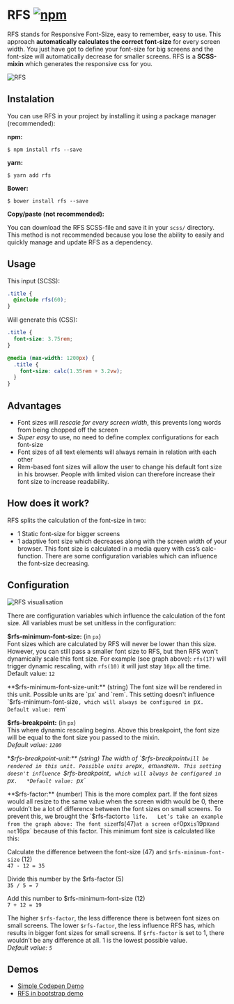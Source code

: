 # RFS [![npm][npm-image]][npm-url]
[npm-image]: https://img.shields.io/npm/v/rfs.svg
[npm-url]: https://npmjs.org/package/rfs
RFS stands for Responsive Font-Size, easy to remember, easy to use. This approach **automatically calculates the correct font-size** for every screen width. You just have got to define your font-size for big screens and the font-size will automatically decrease for smaller screens. RFS is a **SCSS-mixin** which generates the responsive css for you.

![RFS](http://i.imgur.com/gJH6m6g.gif)

## Instalation
You can use RFS in your project by installing it using a package manager (recommended):

**npm:**

```
$ npm install rfs --save
```

**yarn:**

```
$ yarn add rfs
```

**Bower:**

```
$ bower install rfs --save
```

**Copy/paste (not recommended):**

You can download the RFS SCSS-file and save it in your `scss/` directory. This
method is not recommended because you lose the ability to easily and quickly
manage and update RFS as a dependency.


## Usage
This input (SCSS):
```scss
.title {
  @include rfs(60);
}
```

Will generate this (CSS):
```css
.title {
  font-size: 3.75rem;
}

@media (max-width: 1200px) {
  .title {
    font-size: calc(1.35rem + 3.2vw); 
  }
}
```

## Advantages
- Font sizes will *rescale for every screen width*, this prevents long words from being chopped off the screen
- *Super easy* to use, no need to define complex configurations for each font-size
- Font sizes of all text elements will always remain in relation with each other
- Rem-based font sizes will allow the user to change his default font size in his browser. People with limited vision can therefore increase their font size to increase readability.

## How does it work?
RFS splits the calculation of the font-size in two:

- 1 Static font-size for bigger screens
- 1 adaptive font size which decreases along with the screen width of your browser. This font size is calculated in a media query with css’s calc-function.
There are some configuration variables which can influence the font-size decreasing.

## Configuration
![RFS visualisation](http://i.imgur.com/KpcsXUk.png)

There are configuration variables which influence the calculation of the font size. All variables must be set unitless in the configuration:

**$rfs-minimum-font-size:** (in `px`)  
Font sizes which are calculated by RFS will never be lower than this size.
However, you can still pass a smaller font size to RFS, but then RFS won't dynamically scale this font size. For example (see graph above): `rfs(17)` will trigger dynamic rescaling, with `rfs(10)` it will just stay `10px` all the time.  
Default value: `12`

**$rfs-minimum-font-size-unit:** (string)  
The font size will be rendered in this unit. Possible units are `px` and `rem`. This setting doesn't influence `$rfs-minimum-font-size`, which will always be configured in `px`.  
Default value: `rem`

**$rfs-breakpoint:** (in `px`)  
This where dynamic rescaling begins. Above this breakpoint, the font size will be equal to the font size you passed to the mixin.  
*Default value: `1200`*

**$rfs-breakpoint-unit:** (string)  
The width of `$rfs-breakpoint` will be rendered in this unit. Possible units are `px`, `em` and `rem`. This setting doesn't influence `$rfs-breakpoint`, which will always be configured in `px`.  
*Default value: `px`*

**$rfs-factor:** (number)  
This is the more complex part. If the font sizes would all resize to the same value when the screen width would be 0, there wouldn’t be a lot of difference between the font sizes on small screens. To prevent this, we brought the `$rfs-factor` to life.  
Let’s take an example from the graph above: The font size `rfs(47)` at a screen of `0px` is `19px` and not `16px` because of this factor. This minimum font size is calculated like this:

Calculate the difference between the font-size (47) and `$rfs-minimum-font-size` (12)  
`47 - 12 = 35`  

Divide this number by the $rfs-factor (5)  
`35 / 5 = 7`   

Add this number to $rfs-minimum-font-size (12)  
`7 + 12 = 19`  

The higher `$rfs-factor`, the less difference there is between font sizes on small screens. The lower `$rfs-factor`, the less influence RFS has, which results in bigger font sizes for small screens. If `$rfs-factor` is set to 1, there wouldn’t be any difference at all. 1 is the lowest possible value.  
*Default value: `5`*

##  Demos
- [Simple Codepen Demo](http://codepen.io/MartijnCuppens/pen/ZBjdMy)
- [RFS in bootstrap demo](http://martijncuppens.github.io/rfs)
